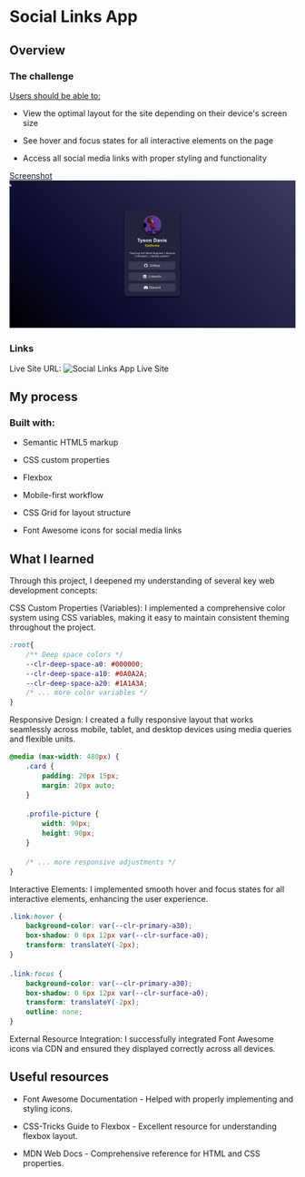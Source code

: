 # Social Links App

## Overview
### The challenge
<u>Users should be able to:</u>

- View the optimal layout for the site depending on their device's screen size

- See hover and focus states for all interactive elements on the page

- Access all social media links with proper styling and functionality

<u>Screenshot</u>
![Site Screenshot](./screenshot.jpg)

### Links  

Live Site URL: ![Social Links App Live Site](http://tysonad64.github.io/social-links-app/)

## My process
### Built with:
- Semantic HTML5 markup

- CSS custom properties

- Flexbox

- Mobile-first workflow

- CSS Grid for layout structure

- Font Awesome icons for social media links

## What I learned
Through this project, I deepened my understanding of several key web development concepts:

CSS Custom Properties (Variables): I implemented a comprehensive color system using CSS variables, making it easy to maintain consistent theming throughout the project.

```css
:root{
    /** Deep space colors */
    --clr-deep-space-a0: #000000;
    --clr-deep-space-a10: #0A0A2A;
    --clr-deep-space-a20: #1A1A3A;
    /* ... more color variables */
}
```

Responsive Design: I created a fully responsive layout that works seamlessly across mobile, tablet, and desktop devices using media queries and flexible units.

```css
@media (max-width: 480px) {
    .card {
        padding: 20px 15px;
        margin: 20px auto;
    }
    
    .profile-picture {
        width: 90px;
        height: 90px;
    }
    
    /* ... more responsive adjustments */
}
```
Interactive Elements: I implemented smooth hover and focus states for all interactive elements, enhancing the user experience.

```css
.link:hover {
    background-color: var(--clr-primary-a30);
    box-shadow: 0 6px 12px var(--clr-surface-a0);
    transform: translateY(-2px);
}

.link:focus {
    background-color: var(--clr-primary-a30);
    box-shadow: 0 6px 12px var(--clr-surface-a0);
    transform: translateY(-2px);
    outline: none;
}
```

External Resource Integration: I successfully integrated Font Awesome icons via CDN and ensured they displayed correctly across all devices.

## Useful resources
- Font Awesome Documentation - Helped with properly implementing and styling icons.

- CSS-Tricks Guide to Flexbox - Excellent resource for understanding flexbox layout.

- MDN Web Docs - Comprehensive reference for HTML and CSS properties.

